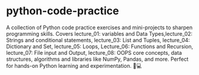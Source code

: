 # python-code-practice
A collection of Python code practice exercises and mini-projects to sharpen programming skills. Covers lecture_01: variables and Data Types,lecture_02: Strings and conditional statements, lecture_03: List and Tuples, lecture_04: Dictionary and Set, lecture_05: Loops, Lecture_06: Functions and Recursion, lecture_07: File input and Output, lecture_08: OOPS core concepts, data structures, algorithms and libraries like NumPy, Pandas, and more. Perfect for hands-on Python learning and experimentation. 🐍💻
